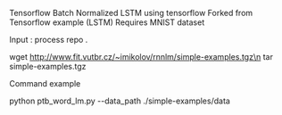 Tensorflow Batch Normalized LSTM using tensorflow
Forked from Tensorflow example (LSTM)
Requires MNIST dataset

Input : process repo .

wget http://www.fit.vutbr.cz/~imikolov/rnnlm/simple-examples.tgz\n 
tar simple-examples.tgz

Command example

python ptb_word_lm.py --data_path ./simple-examples/data
